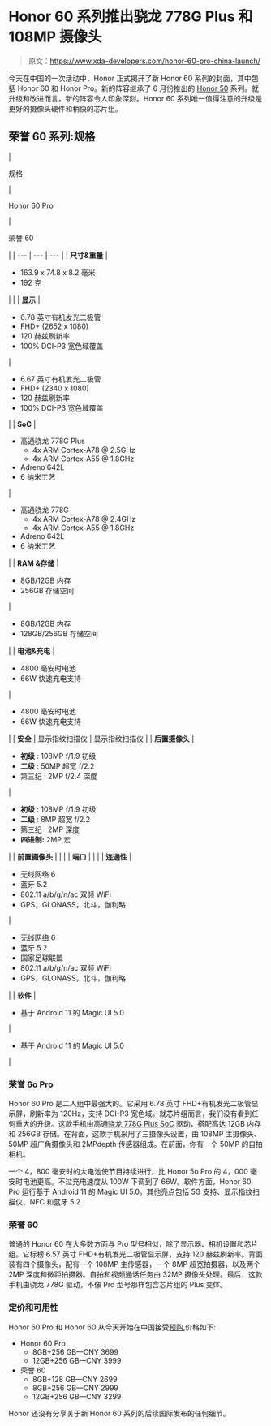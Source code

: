 # Honor 60 系列推出骁龙 778G Plus 和 108MP 摄像头

> 原文：<https://www.xda-developers.com/honor-60-pro-china-launch/>

今天在中国的一次活动中，Honor 正式揭开了新 Honor 60 系列的封面，其中包括 Honor 60 和 Honor Pro。新的阵容继承了 6 月份推出的 [Honor 50](https://www.xda-developers.com/honor-50-series-official-launch/) 系列。就升级和改进而言，新的阵容令人印象深刻。Honor 60 系列唯一值得注意的升级是更好的摄像头硬件和稍快的芯片组。

## 荣誉 60 系列:规格

| 

规格

 | 

Honor 60 Pro

 | 

荣誉 60

 |
| --- | --- | --- |
| **尺寸&重量** | 

*   163.9 x 74.8 x 8.2 毫米
*   192 克

 |  |
| **显示** | 

*   6.78 英寸有机发光二极管
*   FHD+ (2652 x 1080)
*   120 赫兹刷新率
*   100% DCI-P3 宽色域覆盖

 | 

*   6.67 英寸有机发光二极管
*   FHD+ (2340 x 1080)
*   120 赫兹刷新率
*   100% DCI-P3 宽色域覆盖

 |
| **SoC** | 

*   高通骁龙 778G Plus
    *   4x ARM Cortex-A78 @ 2.5GHz
    *   4x ARM Cortex-A55 @ 1.8GHz
*   Adreno 642L
*   6 纳米工艺

 | 

*   高通骁龙 778G
    *   4x ARM Cortex-A78 @ 2.4GHz
    *   4x ARM Cortex-A55 @ 1.8GHz
*   Adreno 642L
*   6 纳米工艺

 |
| **RAM &存储** | 

*   8GB/12GB 内存
*   256GB 存储空间

 | 

*   8GB/12GB 内存
*   128GB/256GB 存储空间

 |
| **电池&充电** | 

*   4800 毫安时电池
*   66W 快速充电支持

 | 

*   4800 毫安时电池
*   66W 快速充电支持

 |
| **安全** | 显示指纹扫描仪 | 显示指纹扫描仪 |
| **后置摄像头** | 

*   **初级** : 108MP f/1.9 初级
*   **二级** : 50MP 超宽 f/2.2
*   第三纪 : 2MP f/2.4 深度

 | 

*   **初级** : 108MP f/1.9 初级
*   **二级** : 8MP 超宽 f/2.2
*   第三纪 : 2MP 深度
*   **四进制:** 2MP 宏

 |
| **前置摄像头** |  |  |
| **端口** |  |  |
| **连通性** | 

*   无线网络 6
*   蓝牙 5.2
*   802.11 a/b/g/n/ac 双频 WiFi
*   GPS，GLONASS，北斗，伽利略

 | 

*   无线网络 6
*   蓝牙 5.2
*   国家足球联盟
*   802.11 a/b/g/n/ac 双频 WiFi
*   GPS，GLONASS，北斗，伽利略

 |
| **软件** | 

*   基于 Android 11 的 Magic UI 5.0

 | 

*   基于 Android 11 的 Magic UI 5.0

 |

### 荣誉 6o Pro

Honor 60 Pro 是二人组中最强大的。它采用 6.78 英寸 FHD+有机发光二极管显示屏，刷新率为 120Hz，支持 DCI-P3 宽色域。就芯片组而言，我们没有看到任何重大的升级。这款手机由高通[骁龙 778G Plus SoC](https://www.xda-developers.com/qualcomm-778g-plus-695-680-480-plus-announced/) 驱动，搭配高达 12GB 内存和 256GB 存储。在背面，这款手机采用了三摄像头设置，由 108MP 主摄像头、50MP 超广角摄像头和 2MPdepth 传感器组成。在前面，你有一个 50MP 的自拍相机。

一个 4，800 毫安时的大电池使节目持续进行，比 Honor 5o Pro 的 4，000 毫安时电池更高。不过充电速度从 100W 下调到了 66W。软件方面，Honor 60 Pro 运行基于 Android 11 的 Magic UI 5.0。其他亮点包括 5G 支持、显示指纹扫描仪、NFC 和蓝牙 5.2

### 荣誉 60

普通的 Honor 60 在大多数方面与 Pro 型号相似，除了显示器、相机设置和芯片组。它标榜 6.57 英寸 FHD+有机发光二极管显示屏，支持 120 赫兹刷新率。背面装有四个摄像头，配有一个 108MP 主传感器，一个 8MP 超宽拍摄器，以及两个 2MP 深度和微距拍摄器。自拍和视频通话任务由 32MP 摄像头处理。最后，这款手机由骁龙 778G 驱动，不像 Pro 型号那样包含芯片组的 Plus 变体。

### 定价和可用性

Honor 60 Pro 和 Honor 60 从今天开始在中国接受[预购](https://www.hihonor.com/cn/shop/product/10086389962265.html),价格如下:

*   Honor 60 Pro
    *   8GB+256 GB—CNY 3699
    *   12GB+256 GB—CNY 3999
*   荣誉 60
    *   8GB+128 GB—CNY 2699
    *   8GB+256 GB—CNY 2999
    *   12GB+256 GB—CNY 3299

Honor 还没有分享关于新 Honor 60 系列的后续国际发布的任何细节。